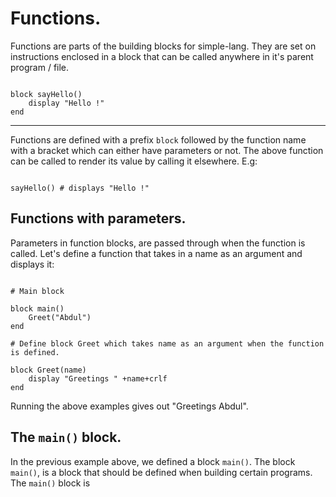 # Functions.
Functions are parts of the  building blocks for simple-lang. They are set on instructions enclosed in a block that can be called anywhere in it's parent program / file.

```

block sayHello()
    display "Hello !"
end

```
---

Functions are defined with a prefix `block` followed by the function name with a bracket which  can either have parameters or not. The above function can be called to render its value by calling it elsewhere. E.g:

```

sayHello() # displays "Hello !"

```

## Functions with parameters.

Parameters in function blocks, are passed through when the function is called. Let's define a function that takes in a name as an argument and displays it:

``` Name.sim -  Display name.

# Main block 

block main()
    Greet("Abdul")
end

# Define block Greet which takes name as an argument when the function is defined.

block Greet(name)
    display "Greetings " +name+crlf
end

```
 Running the above examples gives out "Greetings Abdul". 

 ## The `main()` block.
 In the previous example above, we defined a block `main()`. The block `main()`, is a block that should be defined when building certain programs. The `main()` block is 